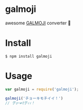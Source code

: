 # galmoji

awesome [GALMOJI](https://en.wikipedia.org/wiki/Gyaru-moji) converter 🎉

# Install

```console
$ npm install galmoji
```

# Usage


```js
var galmoji = require('galmoji');

galmoji('チョーキモチイイ！')
// 于ｮ─≠ﾓ于ｨｨ！
```


